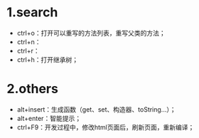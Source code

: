 # 1.search
- ctrl+o：打开可以重写的方法列表，重写父类的方法；
- ctrl+n：
- ctrl+r：
- ctrl+h：打开继承树；


# 2.others
- alt+insert：生成函数（get、set、构造器、toString...）；
- alt+enter：智能提示；
- ctrl+F9：开发过程中，修改html页面后，刷新页面，重新编译；
